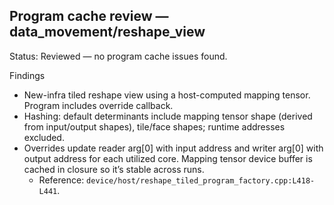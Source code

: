 ## Program cache review — data_movement/reshape_view

Status: Reviewed — no program cache issues found.

Findings
- New-infra tiled reshape view using a host-computed mapping tensor. Program includes override callback.
- Hashing: default determinants include mapping tensor shape (derived from input/output shapes), tile/face shapes; runtime addresses excluded.
- Overrides update reader arg[0] with input address and writer arg[0] with output address for each utilized core. Mapping tensor device buffer is cached in closure so it’s stable across runs.
  - Reference: `device/host/reshape_tiled_program_factory.cpp:L418-L441`.
